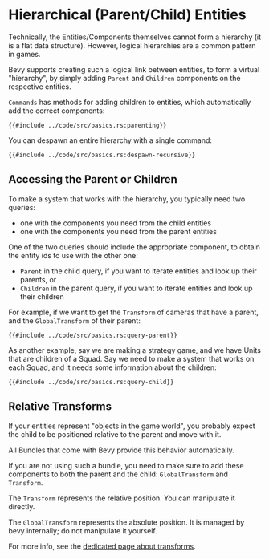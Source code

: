 # Hierarchical (Parent/Child) Entities

Technically, the Entities/Components themselves cannot form a hierarchy (it is a
flat data structure). However, logical hierarchies are a common pattern in games.

Bevy supports creating such a logical link between entities, to form a virtual
"hierarchy", by simply adding `Parent` and  `Children` components on the
respective entities.

`Commands` has methods for adding children to entities, which automatically add the correct components:

```rust,no_run,noplayground
{{#include ../code/src/basics.rs:parenting}}
```

You can despawn an entire hierarchy with a single command:

```rust,no_run,noplayground
{{#include ../code/src/basics.rs:despawn-recursive}}
```

## Accessing the Parent or Children

To make a system that works with the hierarchy, you typically need two queries:
 - one with the components you need from the child entities
 - one with the components you need from the parent entities

One of the two queries should include the appropriate component, to obtain the
entity ids to use with the other one:
 - `Parent` in the child query, if you want to iterate entities and look up
   their parents, or
 - `Children` in the parent query, if you want to iterate entities and look up
   their children

For example, if we want to get the `Transform` of cameras that have a parent,
and the `GlobalTransform` of their parent:

```rust,no_run,noplayground
{{#include ../code/src/basics.rs:query-parent}}
```

As another example, say we are making a strategy game, and we have Units that are
children of a Squad. Say we need to make a system that works on each Squad, and it
needs some information about the children:

```rust,no_run,noplayground
{{#include ../code/src/basics.rs:query-child}}
```

## Relative Transforms

If your entities represent "objects in the game world", you probably expect the
child to be positioned relative to the parent and move with it.

All Bundles that come with Bevy provide this behavior automatically.

If you are not using such a bundle, you need to make sure to add these components to both the parent and the child: `GlobalTransform` and `Transform`.

The `Transform` represents the relative position. You can manipulate it directly.

The `GlobalTransform` represents the absolute position. It is managed by bevy internally; do not manipulate it yourself.

For more info, see the [dedicated page about transforms](../features/transforms.md).
